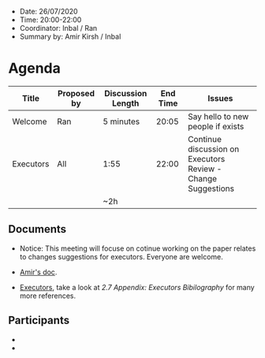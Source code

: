 * Date: 26/07/2020
* Time: 20:00-22:00
* Coordinator: Inbal / Ran
* Summary by: Amir Kirsh / Inbal

# Agenda
| Title     | Proposed by | Discussion Length | End Time | Issues                            |
|-----------|-------------|-------------------|----------|-----------------------------------|
| Welcome   | Ran         | 5 minutes         | 20:05    | Say hello to new people if exists |
| Executors | All         | 1:55              | 22:00    | Continue discussion on Executors Review - Change Suggestions |
|           |             | ~2h               |          |                                   |

## Documents

* Notice: This meeting will focuse on cotinue working on the paper relates to changes suggestions for executors. Everyone are welcome. 

* [Amir's doc](https://docs.google.com/document/d/1AXgg3-sMhYFNv0UJ95K1XQiNBbk9wQ16t6lY5YVidtQ/edit?usp=sharing).
* [Executors](wg21.link/p0443), take a look at _2.7 Appendix: Executors Bibilography_ for many more references.

## Participants
* 
* 

